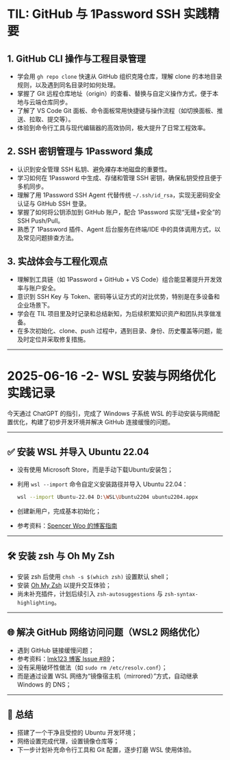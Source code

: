 # TIL: GitHub 与 1Password SSH 实践精要

## 1. GitHub CLI 操作与工程目录管理

- 学会用 `gh repo clone` 快速从 GitHub 组织克隆仓库，理解 clone 的本地目录规则，以及遇到同名目录时如何处理。
- 掌握了 Git 远程仓库地址（origin）的查看、替换与自定义操作方式，便于本地与云端仓库同步。
- 了解了 VS Code Git 面板、命令面板常用快捷键与操作流程（如切换面板、推送、拉取、提交等）。
- 体验到命令行工具与现代编辑器的高效协同，极大提升了日常工程效率。

## 2. SSH 密钥管理与 1Password 集成

- 认识到安全管理 SSH 私钥、避免裸存本地磁盘的重要性。
- 学习如何在 1Password 中生成、存储和管理 SSH 密钥，确保私钥受控且便于多机同步。
- 理解了用 1Password SSH Agent 代替传统 `~/.ssh/id_rsa`，实现无密码安全认证与 GitHub SSH 登录。
- 掌握了如何将公钥添加到 GitHub 账户，配合 1Password 实现“无缝+安全”的 SSH Push/Pull。
- 熟悉了 1Password 插件、Agent 后台服务在终端/IDE 中的具体调用方式，以及常见问题排查方法。

## 3. 实战体会与工程化观点

- 理解到工具链（如 1Password + GitHub + VS Code）组合能显著提升开发效率与账户安全。
- 意识到 SSH Key 与 Token、密码等认证方式的对比优势，特别是在多设备和企业场景下。
- 学会在 TIL 项目里及时记录和总结新知，为后续积累知识资产和团队共享做准备。
- 在多次初始化、clone、push 过程中，遇到目录、身份、历史覆盖等问题，能及时定位并采取修复措施。

---

# 2025-06-16 -2- WSL 安装与网络优化实践记录

今天通过 ChatGPT 的指引，完成了 Windows 子系统 WSL 的手动安装与网络配置优化，构建了初步开发环境并解决 GitHub 连接缓慢的问题。

---

## ✅ 安装 WSL 并导入 Ubuntu 22.04

* 没有使用 Microsoft Store，而是手动下载Ubuntu安装包；
* 利用 `wsl --import` 命令自定义安装路径并导入 Ubuntu 22.04：

  ```bash
  wsl --import Ubuntu-22.04 D:\WSL\Ubuntu2204 ubuntu2204.appx
  ```
* 创建新用户，完成基本初始化；
* 参考资料：[Spencer Woo 的博客指南](https://dowww.spencerwoo.com/)

---

## 🛠 安装 zsh 与 Oh My Zsh

* 安装 zsh 后使用 `chsh -s $(which zsh)` 设置默认 shell；
* 安装 [Oh My Zsh](https://ohmyz.sh/) 以提升交互体验；
* 尚未补充插件，计划后续引入 `zsh-autosuggestions` 与 `zsh-syntax-highlighting`。

---

## 🌐 解决 GitHub 网络访问问题（WSL2 网络优化）

* 遇到 GitHub 链接缓慢问题；
* 参考资料：[lmk123 博客 Issue #89](https://github.com/lmk123/blog/issues/89)；
* 没有采用破坏性做法（如 `sudo rm /etc/resolv.conf`）；
* 而是通过设置 WSL 网络为“镜像宿主机（mirrored）”方式，自动继承 Windows 的 DNS；

---

## 📌 总结

* 搭建了一个干净且受控的 Ubuntu 开发环境；
* 网络设置完成代理，设置镜像仓库等；
* 下一步计划补充命令行工具和 Git 配置，逐步打磨 WSL 使用体验。
